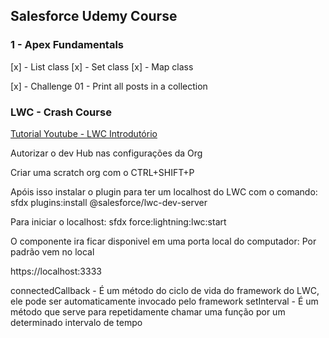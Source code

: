## Salesforce Udemy Course


### 1 - Apex Fundamentals

[x] - List class
[x] - Set class
[x] - Map class

[x] - Challenge 01 - Print all posts in a collection



### LWC - Crash Course

[Tutorial Youtube - LWC Introdutório](https://youtu.be/bLyAsIeDZtw)


Autorizar o dev Hub nas configurações da Org

Criar uma scratch org com o CTRL+SHIFT+P

Apóis isso instalar o plugin para ter um localhost do LWC com o comando:
sfdx plugins:install @salesforce/lwc-dev-server

Para iniciar o localhost:
sfdx force:lightning:lwc:start

O componente ira ficar disponivel em uma porta local do computador:
Por padrão vem no local

https://localhost:3333

connectedCallback - É um método do ciclo de vida do framework do LWC, ele pode ser automaticamente invocado pelo framework
setInterval - É um método que serve para repetidamente chamar uma função por um determinado intervalo de tempo
